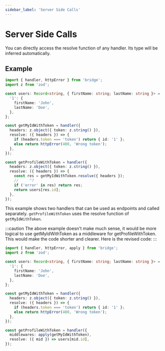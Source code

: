 ```yaml
---
sidebar_label: 'Server Side Calls'
---
```


# Server Side Calls

You can directly access the resolve function of any handler. Its type will be inferred automatically.

## Example

```ts twoslash
import { handler, httpError } from 'bridge';
import z from 'zod';

const users: Record<string, { firstName: string; lastName: string }> = {
  '1': {
    firstName: 'John',
    lastName: 'Doe',
  },
};

const getMyIdWithToken = handler({
  headers: z.object({ token: z.string() }),
  resolve: ({ headers }) => {
    if (headers.token === 'token') return { id: '1' };
    else return httpError(400, 'Wrong token');
  },
});

const getProfileWithToken = handler({
  headers: z.object({ token: z.string() }),
  resolve: ({ headers }) => {
    const res = getMyIdWithToken.resolve({ headers });
    //     ^?
    if ('error' in res) return res;
    return users[res.id];
  },
});
```

This example shows two handlers that can be used as endpoints and called separately. `getProfileWithToken` uses the resolve function of `getMyIdWithToken`.

:::caution
The above example doesn't make much sense, it would be more logical to use getMyIdWithToken as a middleware for getProfileWithToken. This would make the code shorter and clearer. Here is the revised code:
:::

```ts twoslash
import { handler, httpError, apply } from 'bridge';
import z from 'zod';

const users: Record<string, { firstName: string; lastName: string }> = {
  '1': {
    firstName: 'John',
    lastName: 'Doe',
  },
};

const getMyIdWithToken = handler({
  headers: z.object({ token: z.string() }),
  resolve: ({ headers }) => {
    if (headers.token === 'token') return { id: '1' };
    else return httpError(400, 'Wrong token');
  },
});

const getProfileWithToken = handler({
  middlewares: apply(getMyIdWithToken),
  resolve: ({ mid }) => users[mid.id],
});
```
